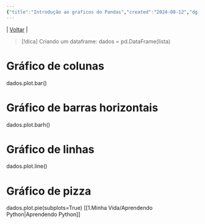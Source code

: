 ```yaml
---
{"title":"Introdução ao graficos do Pandas","created":"2024-08-12","dg-publish":true,"tags":["pessoal/estudos","pessoal/quaseumdev","atividades"],"permalink":"/1-minha-vida/introducao-ao-graficos-do-pandas/","dgPassFrontmatter":true}
---
```


| [Voltar](index) |
> [!dica] Criando um dataframe:
> dados = pd.DataFrame(lista)
# Gráfico de colunas
dados.plot.bar()
# Gráfico de barras horizontais
dados.plot.barh()
# Gráfico de linhas
dados.plot.line()
# Gráfico de pizza
dados.plot.pie(subplots=True)
[[1.Minha Vida/Aprendendo Python\|Aprendendo Python]]